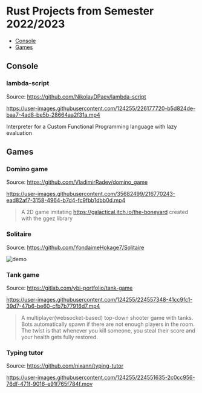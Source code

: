 # Rust Projects from Semester 2022/2023

- [Console](#console)
- [Games](#games)

## Console

### lambda-script

Source: <https://github.com/NikolayDPaev/lambda-script>

https://user-images.githubusercontent.com/124255/226177720-b5d824de-baa7-4ad8-be5b-28664aa2f31a.mp4

Interpreter for a Custom Functional Programming language with lazy evaluation

## Games

### Domino game

Source: <https://github.com/VladimirRadev/domino_game>

https://user-images.githubusercontent.com/35682499/216770243-ead82af7-3158-4964-b7d4-fc9fbb1dbb0d.mp4

> A 2D game imitating <https://galactical.itch.io/the-boneyard> created with the ggez library

### Solitaire

Source: <https://github.com/YondaimeHokage7/Solitaire>

![demo](./demos/solitaire/demo.gif)

### Tank game

Source: <https://gitlab.com/ybi-portfolio/tank-game>

https://user-images.githubusercontent.com/124255/224557348-41cc9fc1-39d7-47b6-be60-cfb7b77916d7.mp4

> A multiplayer(websocket-based) top-down shooter game with tanks. Bots automatically spawn if there are not enough players in the room. The twist is that whenever you kill someone, you steal their score and your health gets fully restored.

### Typing tutor

Source: <https://github.com/nixann/typing-tutor>

https://user-images.githubusercontent.com/124255/224551635-2c0cc956-76df-471f-9016-e91f765f784f.mov
